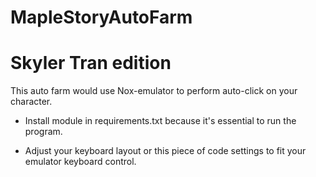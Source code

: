 # MapleStoryAutoFarm
# Skyler Tran edition
This auto farm would use Nox-emulator to perform auto-click on your character. 

- Install module in requirements.txt because it's essential to run the program.

- Adjust your keyboard layout or this piece of code settings to fit your emulator keyboard control.
